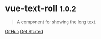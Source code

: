
# vue-text-roll <small>1.0.2</small>


> A component for showing the long text.


[GitHub](https://github.com/OckhamRazor/vue-text-roll)
[Get Started](#demo)